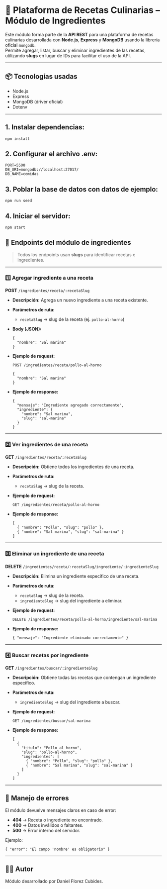 # 🍳 Plataforma de Recetas Culinarias – Módulo de Ingredientes

Este módulo forma parte de la **API REST** para una plataforma de recetas culinarias desarrollada con **Node.js**, **Express** y **MongoDB** usando la librería oficial `mongodb`.  
Permite agregar, listar, buscar y eliminar ingredientes de las recetas, utilizando **slugs** en lugar de IDs para facilitar el uso de la API.

---

## 📦 Tecnologías usadas
- Node.js
- Express
- MongoDB (driver oficial)
- Dotenv

---
## 1. Instalar dependencias:
```
npm install
```

## 2. Configurar el archivo .env:
```
PORT=5500
DB_URI=mongodb://localhost:27017/
DB_NAME=comidas
```

## 3. Poblar la base de datos con datos de ejemplo:
```
npm run seed
```

## 4. Iniciar el servidor:
```
npm start
```

## 📑 Endpoints del módulo de ingredientes

> Todos los endpoints usan **slugs** para identificar recetas e ingredientes.

------

### 1️⃣ Agregar ingrediente a una receta

**POST** `/ingredientes/receta/:recetaSlug`

- **Descripción:** Agrega un nuevo ingrediente a una receta existente.

- **Parámetros de ruta:**

  - `recetaSlug` → slug de la receta (ej. `pollo-al-horno`)

- **Body (JSON):**

  ```
  {
    "nombre": "Sal marina"
  }
  ```

- **Ejemplo de request:**

  ```
  POST /ingredientes/receta/pollo-al-horno
  
  {
    "nombre": "Sal marina"
  }
  ```

- **Ejemplo de response:**

  ```
  {
    "mensaje": "Ingrediente agregado correctamente",
    "ingrediente": {
      "nombre": "Sal marina",
      "slug": "sal-marina"
    }
  }
  ```

------

### 2️⃣ Ver ingredientes de una receta

**GET** `/ingredientes/receta/:recetaSlug`

- **Descripción:** Obtiene todos los ingredientes de una receta.

- **Parámetros de ruta:**

  - `recetaSlug` → slug de la receta.

- **Ejemplo de request:**

  ```
  GET /ingredientes/receta/pollo-al-horno
  ```

- **Ejemplo de response:**

  ```
  [
    { "nombre": "Pollo", "slug": "pollo" },
    { "nombre": "Sal marina", "slug": "sal-marina" }
  ]
  ```

------

### 3️⃣ Eliminar un ingrediente de una receta

**DELETE** `/ingredientes/receta/:recetaSlug/ingrediente/:ingredienteSlug`

- **Descripción:** Elimina un ingrediente específico de una receta.

- **Parámetros de ruta:**

  - `recetaSlug` → slug de la receta.
  - `ingredienteSlug` → slug del ingrediente a eliminar.

- **Ejemplo de request:**

  ```
  DELETE /ingredientes/receta/pollo-al-horno/ingrediente/sal-marina
  ```

- **Ejemplo de response:**

  ```
  { "mensaje": "Ingrediente eliminado correctamente" }
  ```

------

### 4️⃣ Buscar recetas por ingrediente

**GET** `/ingredientes/buscar/:ingredienteSlug`

- **Descripción:** Obtiene todas las recetas que contengan un ingrediente específico.

- **Parámetros de ruta:**

  - `ingredienteSlug` → slug del ingrediente a buscar.

- **Ejemplo de request:**

  ```
  GET /ingredientes/buscar/sal-marina
  ```

- **Ejemplo de response:**

  ```
  [
    {
      "titulo": "Pollo al horno",
      "slug": "pollo-al-horno",
      "ingredientes": [
        { "nombre": "Pollo", "slug": "pollo" },
        { "nombre": "Sal marina", "slug": "sal-marina" }
      ]
    }
  ]
  ```

------

## 🚨 Manejo de errores

El módulo devuelve mensajes claros en caso de error:

- **404** → Receta o ingrediente no encontrado.
- **400** → Datos inválidos o faltantes.
- **500** → Error interno del servidor.

Ejemplo:

```
{ "error": "El campo 'nombre' es obligatorio" }
```

------

## 👨‍💻 Autor

Módulo desarrollado por Daniel Florez Cubides.